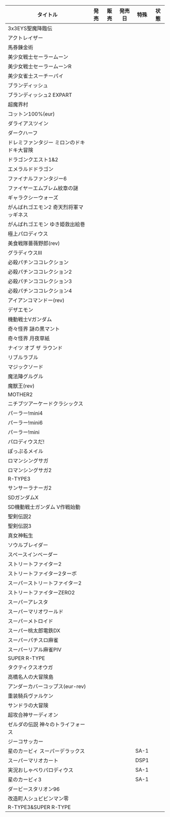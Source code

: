 | タイトル | 発売 | 販売 | 発売日 | 特殊 | 状態 |
| ---- | ---- | ---- | ---- | ---- | ---- |
| 3x3EYS聖魔降臨伝 |  |  |  |  |  |
| アクトレイザー |  |  |  |  |  |
| 馬券錬金術 |  |  |  |  |  |
| 美少女戦士セーラームーン |  |  |  |  |  |
| 美少女戦士セーラームーンR |  |  |  |  |  |
| 美少女雀士スーチーパイ |  |  |  |  |  |
| ブランディッシュ |  |  |  |  |  |
| ブランディッシュ2 EXPART |  |  |  |  |  |
| 超魔界村 |  |  |  |  |  |
| コットン100%(eur) |  |  |  |  |  |
| ダライアスツイン |  |  |  |  |  |
| ダークハーフ |  |  |  |  |  |
| ドレミファンタジー ミロンのドキドキ大冒険 |  |  |  |  |  |
| ドラゴンクエスト1&2 |  |  |  |  |  |
| エメラルドドラゴン |  |  |  |  |  |
| ファイナルファンタジー6 |  |  |  |  |  |
| ファイヤーエムブレム紋章の謎 |  |  |  |  |  |
| ギャラクシーウォーズ |  |  |  |  |  |
| がんばれゴエモン2 奇天烈将軍マッギネス |  |  |  |  |  |
| がんばれゴエモン ゆき姫救出絵巻 |  |  |  |  |  |
| 極上パロディウス |  |  |  |  |  |
| 美食戦隊薔薇野郎(rev) |  |  |  |  |  |
| グラディウスⅢ |  |  |  |  |  |
| 必殺パチンココレクション |  |  |  |  |  |
| 必殺パチンココレクション2 |  |  |  |  |  |
| 必殺パチンココレクション3 |  |  |  |  |  |
| 必殺パチンココレクション4 |  |  |  |  |  |
| アイアンコマンドー(rev) |  |  |  |  |  |
| デザエモン |  |  |  |  |  |
| 機動戦士Vガンダム |  |  |  |  |  |
| 奇々怪界 謎の黒マント |  |  |  |  |  |
| 奇々怪界 月夜草紙 |  |  |  |  |  |
| ナイツ オブ ザ ラウンド |  |  |  |  |  |
| リブルラブル |  |  |  |  |  |
| マジックソード |  |  |  |  |  |
| 魔法陣グルグル |  |  |  |  |  |
| 魔獣王(rev) |  |  |  |  |  |
| MOTHER2 |  |  |  |  |  |
| ニチブツアーケードクラシックス |  |  |  |  |  |
| パーラー!mini4 |  |  |  |  |  |
| パーラー!mini6 |  |  |  |  |  |
| パーラー!mini |  |  |  |  |  |
| パロディウスだ! |  |  |  |  |  |
| ぽっぷるメイル |  |  |  |  |  |
| ロマンシングサガ |  |  |  |  |  |
| ロマンシングサガ2 |  |  |  |  |  |
| R-TYPE3 |  |  |  |  |  |
| サンサーラナーガ2 |  |  |  |  |  |
| SDガンダムX |  |  |  |  |  |
| SD機動戦士ガンダム V作戦始動 |  |  |  |  |  |
| 聖剣伝説2 |  |  |  |  |  |
| 聖剣伝説3 |  |  |  |  |  |
| 真女神転生 |  |  |  |  |  |
| ソウルブレイダー |  |  |  |  |  |
| スペースインベーダー |  |  |  |  |  |
| ストリートファイター2 |  |  |  |  |  |
| ストリートファイター2ターボ |  |  |  |  |  |
| スーパーストリートファイター2 |  |  |  |  |  |
| ストリートファイターZERO2 |  |  |  |  |  |
| スーパーアレスタ |  |  |  |  |  |
| スーパーマリオワールド |  |  |  |  |  |
| スーパーメトロイド |  |  |  |  |  |
| スーパー桃太郎電鉄DX |  |  |  |  |  |
| スーパーパチスロ麻雀 |  |  |  |  |  |
| スーパーリアル麻雀PⅣ |  |  |  |  |  |
| SUPER R-TYPE |  |  |  |  |  |
| タクティクスオウガ |  |  |  |  |  |
| 高橋名人の大冒険島 |  |  |  |  |  |
| アンダーカバーコップス(eur-rev) |  |  |  |  |  |
| 重装騎兵ヴァルケン |  |  |  |  |  |
| サンドラの大冒険 |  |  |  |  |  |
| 超攻合神サーディオン |  |  |  |  |  |
| ゼルダの伝説 神々のトライフォース |  |  |  |  |  |
| ジーコサッカー |  |  |  |  |  |
| 星のカービィ スーパーデラックス |  |  |  | SA-1 |  |
| スーパーマリオカート |  |  |  | DSP1 |  |
| 実況おしゃべりパロディウス |  |  |  | SA-1 |  |
| 星のカービィ3 |  |  |  | SA-1 |  |
| ダービースタリオン96 |  |  |  |  |  |
| 改造町人シュビビンマン零 |  |  |  |  |  |
| R-TYPE3&SUPER R-TYPE |  |  |  |  |  |
